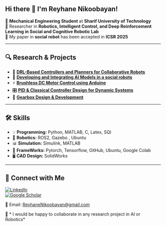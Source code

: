 
## Hi there 👋 I'm Reyhane Nikoobayan!


🔧 **Mechanical Engineering Student** at **Sharif University of Technology**  
🤖 Researcher in **Robotics, Intelligent Control, and Deep Reinforcement Learning in Social and Cognitive Robotic Lab**  
📄 My paper in **social robot** has been accepted in **ICSR 2025**  

---


## 🔍 Research & Projects

- 🧠 [**DRL-Based Controllers and Planners for Collaborative Robots**](#)  
- 🚁 [**Developing and Integrating AI Models in a social robots**](#)  
- ⚡ [**Brushless DC Motor Control using Arduino**](#)  
- 🎛️ [**PID & Classical Controller Design for Dynamic Systems**](#)  
- 📡 [**Gearbox Design & Development**](#)  

---

## 🛠️ Skills  

- 💡 **Programming:** Python, MATLAB, C, Latex, SQl 
- 🤖 **Robotics:** ROS2, Gazebo , Ubuntu 
- 📊 **Simulation:** Simulink, MATLAB 
- 🧩 **FrameWorks:** Pytorch, Tensorflow, GitHub, Ubuntu, Google Colab  
- 🖥️ **CAD Design:** SolidWorks

---

## 📮 Connect with Me  

[![LinkedIn](https://img.shields.io/badge/LinkedIn-0077B5?style=for-the-badge&logo=linkedin&logoColor=white)](https://www.linkedin.com/in/reyhanenikoobayan)  
[![Google Scholar](https://img.shields.io/badge/Google%20Scholar-4285F4?style=for-the-badge&logo=google-scholar&logoColor=white)](https://scholar.google.com/citations?view_op=new_articles&hl=en&imq=Reyhane+Nikoobayan#)  

📧 Email: [ReyhaneNikoobayan@gmail.com](mailto:ReyhaneNikoobayan@gmail.com)  

🚀 * I would be happy to collaborate in any research project in AI or Robotics*  



